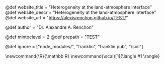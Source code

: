 <!--
Add here global page variables to use throughout your
website.
The website_* must be defined for the RSS to work
-->
@def website_title = "Heterogeneity at the land-atmosphere interface"
@def website_descr = "Heterogeneity at the land-atmosphere interface"
@def website_url   = "https://alexisrenchon.github.io/TEST/"

@def author = "Dr. Alexandre A. Renchon"

@def mintoclevel = 2
@def prepath = "TEST"

<!--
Add here files or directories that should be ignored by Franklin, otherwise
these files might be copied and, if markdown, processed by Franklin which
you might not want. Indicate directories by ending the name with a `/`.
-->
@def ignore = ["node_modules/", "franklin", "franklin.pub", "/soil"]

<!--
Add here global latex commands to use throughout your
pages. It can be math commands but does not need to be.
For instance:
* \newcommand{\phrase}{This is a long phrase to copy.}
-->
\newcommand{\R}{\mathbb R}
\newcommand{\scal}[1]{\langle #1 \rangle}
